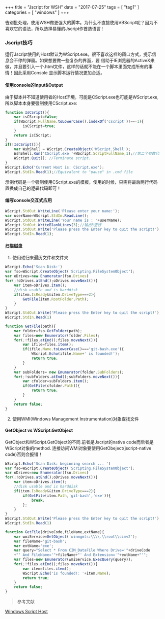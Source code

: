 +++
title = "Jscript for WSH"
date = "2017-07-25"
tags = [ "tag1" ]
categories = [ "windows" ]
+++

告别批处理，使用WSH做更强大的脚本。为什么不直接使用VBScript呢？因为不喜欢它的语法，所以选择易懂的Jscript作首选语言！
<!--more-->
### Jscript技巧

运行Jscript使用的Host默认为WScript.exe。很不喜欢这样的窗口方式，提示信息会不停的弹窗。如果想要做一些复杂的界面，要
借助于IE浏览器的ActiveX来做，并且要引入一个.html文件，这样的话就不能在一个脚本里面完成所有的事情！因此采用Console
显示脚本运行情况更加合适。

#### 使用console的Input&Output

由于脚本并不知道使用者的Host环境，可能是CScript.exe也可能是WScript.exe,所以脚本本身要强制使用CScript.exe:

```js
function IsCSript(){
	var isCScript=false;
	if(WScript.FullName.toLowerCase().indexOf('cscript')!==-1){
		isCScript=true;
	}
	return isCScript;
}
if(!IsCSript()){
	var WshShell = WScript.CreateObject('WScript.Shell');
	WshShell.Run('CScript.exe '+WScript.ScriptFullName,1);//第二个参数代表窗口风格,intWindowStyle
	WScript.Quit(); //Terminate script.
}
WScript.Echo('Current Host is: CScript.exe');
WScript.StdIn.Read(1);//Equivalent to "pause" in .cmd file
```

示例代码是一个强制使用CScript.exe的模板，使用的时候，只需将最后两行代码置换成自己的逻辑代码即可！

#### 编写console交互式应用

```js
WScript.StdOut.WriteLine('Please enter your name:');
var userName=WScript.StdIn.ReadLine();
WScript.StdOut.WriteLine('Your name is : '+userName);
WScript.StdOut.WriteBlankLines(3);//输出3空行
WScript.StdOut.Write('Please press the Enter key to quit the script!');
WScript.StdIn.Read(1);
```

#### 扫描磁盘

1. 使用递归来遍历文件和文件夹

```js
WScript.Echo('Scan Disk:')
var fso=WScript.CreateObject('Scripting.FileSystemObject');
var oDrives=new Enumerator(fso.Drives)
for(;!oDrives.atEnd();oDrives.moveNext()){
	var item=oDrives.item();
	//disk usable and is harddisk
	if(item.IsReady&&item.DriveType===2){
		GetFile(item.RootFolder.Path);
	}
}
WScript.StdOut.Write('Please press the Enter key to quit the script!');
WScript.StdIn.Read(1)

function GetFile(path){
	var folder=fso.GetFolder(path);
	var files=new Enumerator(folder.Files);
	for(;!files.atEnd();files.moveNext()){
		var ifile=files.item();
		if(ifile.Name.toLowerCase()==='git-bash.exe'){
			WScript.Echo(ifile.Name+' is founded!');
			return true;
		}
	}
	var subFolders= new Enumerator(folder.SubFolders);
	for(;!subFolders.atEnd();subFolders.moveNext()){
		var cfolder=subFolders.item();
		if(GetFile(cfolder.Path)){
			return true;
		}
	}
	return false;
}
```

2. 使用WMI(Windows Management Instrumentation)对象查找文件

#### GetObject vs WScript.GetObject

GetObject和WScript.GetObject的不同.前者是Jscript的native code而后者是WScript对象的method.
连接访问WMI对象要使用GetObeject(jscript-native code)否则会报错！

```js
WScript.Echo('Scan Disk: beginning search ... ')
var fso=WScript.CreateObject('Scripting.FileSystemObject');
var oDrives=new Enumerator(fso.Drives)
for(;!oDrives.atEnd();oDrives.moveNext()){
	var item=oDrives.item();
	//disk usable and is harddisk
	if(item.IsReady&&item.DriveType===2){
		if(GetFile(item.Path,'git-bash','exe')){
			break;
		};
	}
}
WScript.StdOut.Write('Please press the Enter key to quit the script!');
WScript.StdIn.Read(1)

function GetFile(driveCode,fileName,extName){
	var wmiService=GetObject('winmgmts:\\\\.\\root\\cimv2');
	var fileName='git-bash';
	var extName='exe';
	var query="Select * From CIM_DataFile Where Drive='"+driveCode
	+"' And FileName='"+fileName+"' And Extension='"+extName+"'";
	var files=new Enumerator(wmiService.ExecQuery(query));
	for(;!files.atEnd();files.moveNext()){
		var item=files.item();
		WScript.Echo('is founded!: '+item.Name);
		return true;
	}
	return false;
}
```

> 参考文献  

[Windows Script Host](http://soliton.ae.gatech.edu/classes/ae6382/documents/MS_scripting/WindowsScriptHost.pdf "点我访问")
